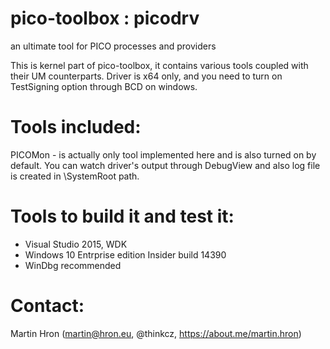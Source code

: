 pico-toolbox : picodrv
========================================================================
an ultimate tool for PICO processes and providers


This is kernel part of pico-toolbox, it contains various tools coupled with
their UM counterparts. Driver is x64 only, and you need to turn on
TestSigning option through BCD on windows.



Tools included:
===============


PICOMon - is actually only tool implemented here and is also turned on by default.
You can watch driver's output through DebugView and also log file is created
in \SystemRoot path.




Tools to build it and test it:
=============================
- Visual Studio 2015, WDK 
- Windows 10 Entrprise edition Insider build 14390
- WinDbg recommended
	

Contact:
========
Martin Hron (martin@hron.eu, @thinkcz, https://about.me/martin.hron)

